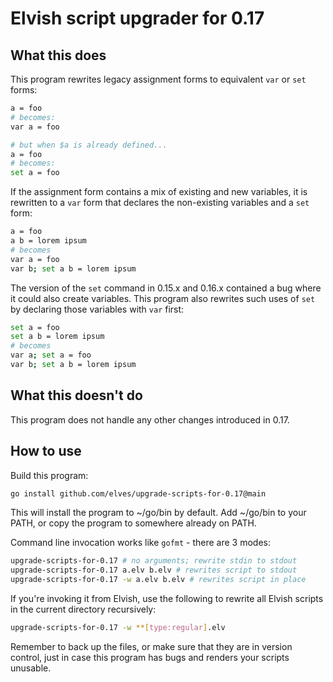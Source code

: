 # Elvish script upgrader for 0.17

## What this does

This program rewrites legacy assignment forms to equivalent `var` or `set`
forms:

```sh
a = foo
# becomes:
var a = foo

# but when $a is already defined...
a = foo
# becomes:
set a = foo
```

If the assignment form contains a mix of existing and new variables, it is
rewritten to a `var` form that declares the non-existing variables and a `set`
form:

```sh
a = foo
a b = lorem ipsum
# becomes
var a = foo
var b; set a b = lorem ipsum
```

The version of the `set` command in 0.15.x and 0.16.x contained a bug where it
could also create variables. This program also rewrites such uses of `set` by
declaring those variables with `var` first:

```sh
set a = foo
set a b = lorem ipsum
# becomes
var a; set a = foo
var b; set a b = lorem ipsum
```

## What this doesn't do

This program does not handle any other changes introduced in 0.17.

## How to use

Build this program:

```sh
go install github.com/elves/upgrade-scripts-for-0.17@main
```

This will install the program to ~/go/bin by default. Add ~/go/bin to your PATH,
or copy the program to somewhere already on PATH.

Command line invocation works like `gofmt` - there are 3 modes:

```sh
upgrade-scripts-for-0.17 # no arguments; rewrite stdin to stdout
upgrade-scripts-for-0.17 a.elv b.elv # rewrites script to stdout
upgrade-scripts-for-0.17 -w a.elv b.elv # rewrites script in place
```

If you're invoking it from Elvish, use the following to rewrite all Elvish
scripts in the current directory recursively:

```sh
upgrade-scripts-for-0.17 -w **[type:regular].elv
```

Remember to back up the files, or make sure that they are in version control,
just in case this program has bugs and renders your scripts unusable.
